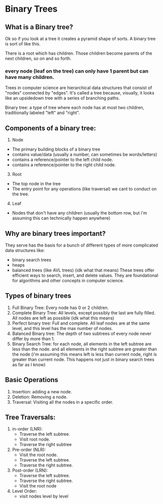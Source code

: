 # Binary Trees

## What is a Binary tree?

Ok so if you look at a tree it creates a pyramid shape of sorts. A binary tree is sort of like this. 

There is a root which has children. Those children become parents of the next children, so on and so forth. 

### every node (leaf on the tree) can only have 1 parent but can have many children. 

Trees in computer science are hierarchical data structures that consist of "nodes" connected by "edges".
It's called a tree because, visually, it looks like an upsidedown tree with a series of branching paths. 


Binary tree: a type of tree where each node has at most two children, traditionally labeled "left" and "right".

## Components of a binary tree: 

1. Node
  * The primary building blocks of a binary tree
  * contains value/data (usually a number, can sometimes be words/letters)
  * contains a reference/pointer to the left child node.
  * contains a reference/pointer to the right child node.
3. Root
  * The top node in the tree
  * The entry point for any operations (like traversal) we cant to conduct on the tree.
4. Leaf
  * Nodes that don't have any children (usually the bottom row, but i'm assuming this can technically happen anywhere)

## Why are binary trees important?
They serve has the basis for a bunch of different types of more complicated data structures like: 
  * binary search trees
  * heaps
  * balanced trees (like AVL trees) (idk what that means)
These trees offer efficient ways to search, insert, and delete values.
They are foundational for algorithms and other concepts in computer science.

## Types of binary trees

1. Full Binary Tree: Every node has 0 or 2 children.
2. Complete Binary Tree: All levels, except possibly the last are fully filled. All nodes are left as possible (idk what this means)
3. Perfect binary tree: Full and complete. All leaf nodes are at the same level, and this level has the max number of nodes.
4. Balanced Binary tree: The depth of two subtrees of every node never differ by more than 1.
5. Binary Search Tree: for each node, all elements in the left subtree are less than the node. and all elements in the right subtree are greater than the node (i'm assuming this means left is less than current node, right is greater than current node. This happens not just in binary search trees as far as I know)

## Basic Operations 
1. Insertion: adding a new node.
2. Deletion: Removing a node.
3. Traversal: Visiting all the nodes in a specific order.

## Tree Traversals: 
1. in-order (LNR):
   * Traverse the left subtree.
   * Visit root node.
   * Traverse the right subtree
3. Pre-order (NLR):
   * Visit the root node.
   * Traverse the left subtree.
   * Traverse the right subtree.
5. Post-order (LRN):
   * Traverse the left subtree.
   * Traverse the right subtree.
   * Visit the root node
7. Level Order:
   * visit nodes level by level